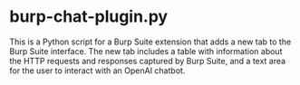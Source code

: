 # burp-chat-plugin.py
This is a Python script for a Burp Suite extension that adds a new tab to the Burp Suite interface. The new tab includes a table with information about the HTTP requests and responses captured by Burp Suite, and a text area for the user to interact with an OpenAI chatbot.
